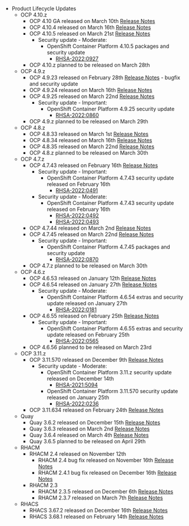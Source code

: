 - Product Lifecycle Updates
    - OCP 4.10.z
        - OCP 4.10 GA released on March 10th [Release Notes](https://access.redhat.com/errata/RHEA-2022:0748)
        - OCP 4.10.4 released on March 16th [Release Notes](https://access.redhat.com/errata/RHBA-2022:0811)
        - OCP 4.10.5 released on March 21st [Release Notes](https://access.redhat.com/errata/RHBA-2022:0928)
            - Security update - Moderate:
                - OpenShift Container Platform 4.10.5 packages and security update
                    - [RHSA-2022:0927](https://access.redhat.com/errata/RHSA-2022:0927)
        - OCP 4.10.z planned to be released on March 28th
    - OCP 4.9.z
        - OCP 4.9.23 released on February 28th [Release Notes](https://access.redhat.com/errata/RHSA-2022:0655) - bugfix and security update
        - OCP 4.9.24 released on March 16th [Release Notes](https://access.redhat.com/errata/RHBA-2022:0798)
        - OCP 4.9.25 released on March 22nd [Release Notes](https://access.redhat.com/errata/RHBA-2022:0861)
            - Security update - Important:
                - OpenShift Container Platform 4.9.25 security update
                    - [RHSA-2022:0860](https://access.redhat.com/errata/RHSA-2022:0860)
        - OCP 4.9.z planned to be released on March 29th
    - OCP 4.8.z
        - OCP 4.8.33 released on March 1st [Release Notes](https://access.redhat.com/errata/RHBA-2022:0651)
        - OCP 4.8.34 released on March 16th [Release Notes](https://access.redhat.com/errata/RHBA-2022:0795)
        - OCP 4.8.35 released on March 22nd [Release Notes](https://access.redhat.com/errata/RHBA-2022:0872)
        - OCP 4.8.z planned to be released on March 30th
    - OCP 4.7.z
        - OCP 4.7.43 released on February 16th [Release Notes](https://access.redhat.com/errata/RHBA-2022:0494)
            - Security update - Important:
                - OpenShift Container Platform 4.7.43 security update released on February 16th
                    - [RHSA-2022:0491](https://access.redhat.com/errata/RHSA-2022:0491)
            - Security update - Moderate:
                - OpenShift Container Platform 4.7.43 security update released on February 16th
                    - [RHSA-2022:0492](https://access.redhat.com/errata/RHSA-2022:0492)
                    - [RHSA-2022:0493](https://access.redhat.com/errata/RHSA-2022:0493)
        - OCP 4.7.44 released on March 2nd [Release Notes](https://access.redhat.com/errata/RHBA-2022:0647)
        - OCP 4.7.45 released on March 22nd [Release Notes](https://access.redhat.com/errata/RHBA-2022:0873)
            - Security update - Important:
                - OpenShift Container Platform 4.7.45 packages and security update
                    - [RHSA-2022:0870](https://access.redhat.com/errata/RHSA-2022:0870)
        - OCP 4.7.z planned to be released on March 30th
    - OCP 4.6.z
        - OCP 4.6.53 released on January 12th [Release Notes](https://access.redhat.com/errata/RHBA-2022:0025)
        - OCP 4.6.54 released on January 27th [Release Notes](https://access.redhat.com/errata/RHBA-2022:0180)
            - Security update - Moderate:
                - OpenShift Container Platform 4.6.54 extras and security update released on January 27th
                    - [RHSA-2022:0181](https://access.redhat.com/errata/RHSA-2022:0181)
        - OCP 4.6.55 released on February 25th [Release Notes](https://access.redhat.com/errata/RHBA-2022:0566)
            - Security update - Important:
                - OpenShift Container Platform 4.6.55 extras and security update released on February 25th
                    - [RHSA-2022:0565](https://access.redhat.com/errata/RHSA-2022:0565)
        - OCP 4.6.56 planned to be released on March 23rd
    - OCP 3.11.z
        - OCP 3.11.570 released on December 9th [Release Notes](https://access.redhat.com/errata/RHBA-2021:4929)
            - Security update - Moderate:
                - OpenShift Container Platform 3.11.z security update released on December 14th
                    - [RHSA-2021:5094](https://access.redhat.com/errata/RHSA-2021:5094)
               - OpenShift Container Platform 3.11.570 security update released on January 25th
                    - [RHSA-2022:0236](https://access.redhat.com/errata/RHSA-2022:0236)
        - OCP 3.11.634 released on February 24th [Release Notes](https://access.redhat.com/errata/RHBA-2022:0556)
    - Quay
        - Quay 3.6.2 released on December 15th [Release Notes](https://access.redhat.com/errata/RHBA-2021:5034)
        - Quay 3.6.3 released on March 2nd [Release Notes](https://access.redhat.com/errata/RHBA-2022:0554)
        - Quay 3.6.4 released on March 4th [Release Notes](https://access.redhat.com/errata/RHBA-2022:0734)
        - Quay 3.6.5 planned to be released on April 29th
    - RHACM
        - RHACM 2.4 released on November 12th
            - RHACM 2.4 bug fix released on November 16th [Release Notes](https://access.redhat.com/errata/RHBA-2021:4674)
            - RHACM 2.4.1 bug fix released on December 16th [Release Notes](https://access.redhat.com/errata/RHBA-2021:51984)
        - RHACM 2.3
            - RHACM 2.3.5 released on December 6th [Release Notes](https://access.redhat.com/errata/RHBA-2021:4966)
            - RHACM 2.3.7 released on March 7th [Release Notes](https://access.redhat.com/errata/RHBA-2022:0762)
    - RHACS
        - RHACS 3.67.2 released on December 16th [Release Notes](https://access.redhat.com/errata/RHBA-2021:5201)
        - RHACS 3.68.1 released on February 14th [Release Notes](https://access.redhat.com/errata/RHBA-2022:0521)
  